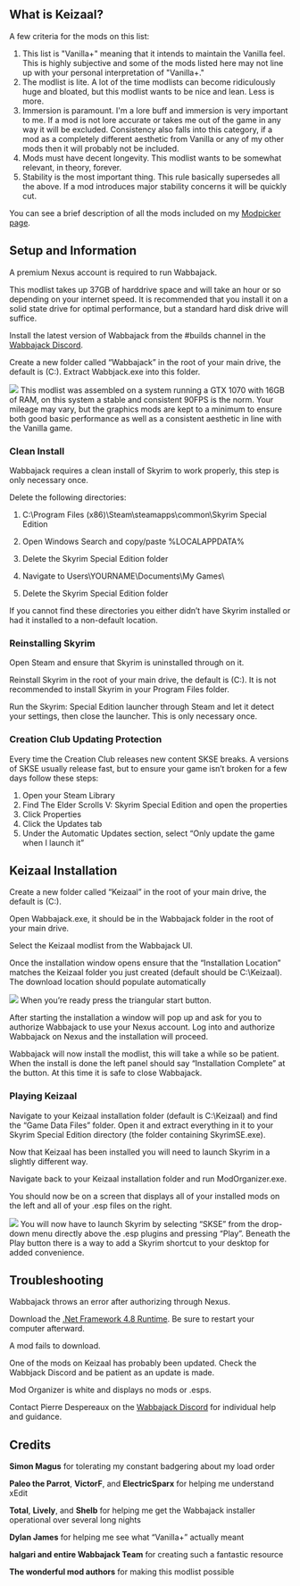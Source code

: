 ## What is Keizaal?

A few criteria for the mods on this list:

1. This list is "Vanilla+" meaning that it intends to maintain the Vanilla feel. This is highly subjective and some of the mods listed here may not line up with your personal interpretation of "Vanilla+."  
2. The modlist is lite. A lot of the time modlists can become ridiculously huge and bloated, but this modlist wants to be nice and lean. Less is more.  
3. Immersion is paramount. I'm a lore buff and immersion is very important to me. If a mod is not lore accurate or takes me out of the game in any way it will be excluded. Consistency also falls into this category, if a mod as a completely different aesthetic from Vanilla or any of my other mods then it will probably not be included.  
4. Mods must have decent longevity. This modlist wants to be somewhat relevant, in theory, forever.  
5. Stability is the most important thing. This rule basically supersedes all the above. If a mod introduces major stability concerns it will be quickly cut.

You can see a brief description of all the mods included on my [Modpicker page](https://modpicker.com/skyrimse/mod-lists/5547/details).

## Setup and Information

A premium Nexus account is required to run Wabbajack.

This modlist takes up 37GB of harddrive space and will take an hour or so depending on your internet speed. It is recommended that you install it on a solid state drive for optimal performance, but a standard hard disk drive will suffice.

Install the latest version of Wabbajack from the #builds channel in the [Wabbajack Discord](https://discordapp.com/invite/wabbajack).

Create a new folder called “Wabbajack” in the root of your main drive, the default is (C:). Extract Wabbjack.exe into this folder.

![](https://lh3.googleusercontent.com/J2TSlfEol5ph4dQ1satHzWZS4B3JGHuGCTguSnDv7PBs0CI61psyN3LNZ2xVW-lslGcSbix65cU4_joIjYO5Hz0OGET8Rjlev0Oi7bxLNOzkRXdvxBDAK7d058LanhUJWb9MPG6M)
This modlist was assembled on a system running a GTX 1070 with 16GB of RAM, on this system a stable and consistent 90FPS is the norm. Your mileage may vary, but the graphics mods are kept to a minimum to ensure both good basic performance as well as a consistent aesthetic in line with the Vanilla game.

### Clean Install

Wabbajack requires a clean install of Skyrim to work properly, this step is only necessary once.

Delete the following directories:

1.  C:\Program Files (x86)\Steam\steamapps\common\Skyrim Special Edition

2.  Open Windows Search and copy/paste %LOCALAPPDATA%

3.  Delete the Skyrim Special Edition folder

4.  Navigate to Users\YOURNAME\Documents\My Games\

5.  Delete the Skyrim Special Edition folder

If you cannot find these directories you either didn’t have Skyrim installed or had it installed to a non-default location.

### Reinstalling Skyrim

Open Steam and ensure that Skyrim is uninstalled through on it.

Reinstall Skyrim in the root of your main drive, the default is (C:). It is not recommended to install Skyrim in your Program Files folder.

Run the Skyrim: Special Edition launcher through Steam and let it detect your settings, then close the launcher. This is only necessary once.

### Creation Club Updating Protection

Every time the Creation Club releases new content SKSE breaks. A versions of SKSE usually release fast, but to ensure your game isn’t broken for a few days follow these steps:

1.  Open your Steam Library
2.  Find The Elder Scrolls V: Skyrim Special Edition and open the properties
3.  Click Properties
4.  Click the Updates tab
5.  Under the Automatic Updates section, select “Only update the game when I launch it”

## Keizaal Installation

Create a new folder called “Keizaal” in the root of your main drive, the default is (C:).

Open Wabbajack.exe, it should be in the Wabbajack folder in the root of your main drive.

Select the Keizaal modlist from the Wabbajack UI.

Once the installation window opens ensure that the “Installation Location” matches the Keizaal folder you just created (default should be C:\Keizaal\). The download location should populate automatically

![](https://lh4.googleusercontent.com/P7t5u3IoiDj4ERKY-KInr3n5eBEgJqiqgBk4wJgpI4nqCL6OX1OhcDhW_7VGfnpNwN3wVwLwPYTGNAuybSh6Mx08ImAs6LXayiwInRbbrH3Y4-hVDE0lPql49Qm7LCLQGbKfZs4a)
When you’re ready press the triangular start button.

After starting the installation a window will pop up and ask for you to authorize Wabbajack to use your Nexus account. Log into and authorize Wabbajack on Nexus and the installation will proceed.

Wabbajack will now install the modlist, this will take a while so be patient. When the install is done the left panel should say “Installation Complete” at the button. At this time it is safe to close Wabbajack.

### Playing Keizaal

Navigate to your Keizaal installation folder (default is C:\Keizaal\) and find the “Game Data Files” folder. Open it and extract everything in it to your Skyrim Special Edition directory (the folder containing SkyrimSE.exe).

Now that Keizaal has been installed you will need to launch Skyrim in a slightly different way.

Navigate back to your Keizaal installation folder and run ModOrganizer.exe.

You should now be on a screen that displays all of your installed mods on the left and all of your .esp files on the right.

![](https://lh4.googleusercontent.com/PJDWOwb8sfb_gBqHcLvTbdAkL51TLNOwtW10RReo8z-bSHqQ8jFRSdoMj7IJUU_QXkKFDtAL3Oi_Bmkxa-_qlNk9ba_ixRUyCTeshg1uEkQvB_G65tJcwRebHs5SXW1my-p8J-BO)
You will now have to launch Skyrim by selecting “SKSE” from the drop-down menu directly above the .esp plugins and pressing “Play”. Beneath the Play button there is a way to add a Skyrim shortcut to your desktop for added convenience.

## Troubleshooting

Wabbajack throws an error after authorizing through Nexus.

Download the [.Net Framework 4.8 Runtime](https://dotnet.microsoft.com/download/dotnet-framework/net48). Be sure to restart your computer afterward.

A mod fails to download.

One of the mods on Keizaal has probably been updated. Check the Wabbjack Discord and be patient as an update is made.

Mod Organizer is white and displays no mods or .esps.

Contact Pierre Despereaux on the [Wabbajack Discord](https://discordapp.com/invite/wabbajack) for individual help and guidance.

## Credits

**Simon Magus**
for tolerating my constant badgering about my load order

**Paleo the Parrot**, **VictorF**, and **ElectricSparx**
for helping me understand xEdit

**Total**,  **Lively**, and **Shelb**
for helping me get the Wabbajack installer operational over several long nights

**Dylan James**
for helping me see what “Vanilla+” actually meant

**halgari and entire Wabbajack Team**
for creating such a fantastic resource

**The wonderful mod authors**
for making this modlist possible
